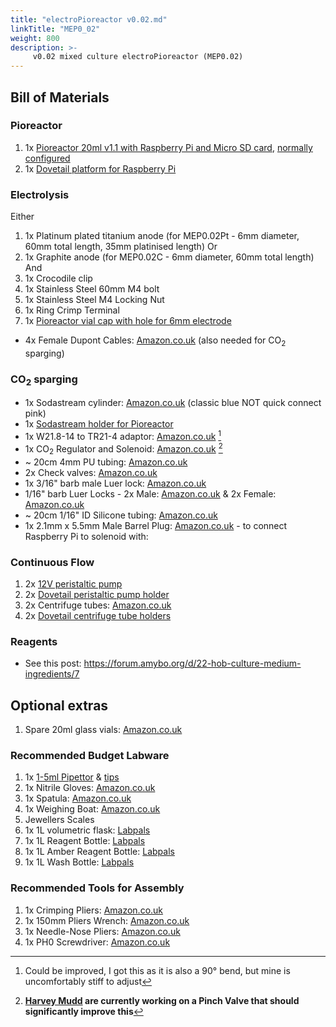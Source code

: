 ```yaml
---
title: "electroPioreactor v0.02.md"
linkTitle: "MEP0_02"
weight: 800
description: >-
     v0.02 mixed culture electroPioreactor (MEP0.02)
---
```


## Bill of Materials

### Pioreactor

1. 1x [Pioreactor 20ml v1.1 with Raspberry Pi and Micro SD card](https://pioreactor.com/products/pioreactor-20ml), [normally configured](https://docs.pioreactor.com/user-guide/hardware-setup-intro)
1. 1x [Dovetail platform for Raspberry Pi](https://www.printables.com/model/679663-pioreactor-platform-with-dovetails-for-b-models/files)

### Electrolysis

Either
1. 1x Platinum plated titanium anode (for MEP0.02Pt - 6mm diameter, 60mm total length, 35mm platinised length)
Or
1. 1x Graphite anode (for MEP0.02C - 6mm diameter, 60mm total length)
And
2. 1x Crocodile clip
3. 1x Stainless Steel 60mm M4 bolt
4. 1x Stainless Steel M4 Locking Nut
5. 1x Ring Crimp Terminal
6. 1x [Pioreactor vial cap with hole for 6mm electrode](https://www.printables.com/model/974845-pioreactor-vial-cap-with-hole-for-6mm-electrode)
* 4x Female Dupont Cables: [Amazon.co.uk](https://amzn.eu/d/fKdnqrx) (also needed for CO<sub>2</sub> sparging)

### CO<sub>2</sub> sparging

* 1x Sodastream cylinder: [Amazon.co.uk](https://amzn.eu/d/1dZqKsi) (classic blue NOT quick connect pink)
* 1x [Sodastream holder for Pioreactor](https://www.printables.com/model/855700-sodastream-holder-for-pioreactor)
* 1x W21.8-14 to TR21-4 adaptor: [Amazon.co.uk](https://amzn.eu/d/1eZLJ7n) [^1]
* 1x CO<sub>2</sub> Regulator and Solenoid: [Amazon.co.uk](https://amzn.eu/d/gSnMfxg) [^2]
* ~ 20cm 4mm PU tubing: [Amazon.co.uk](https://amzn.eu/d/h9DJO5H)
* 2x Check valves: [Amazon.co.uk](https://amzn.eu/d/giKnew4)
* 1x 3/16" barb male Luer lock: [Amazon.co.uk](https://amzn.eu/d/83w3N6F)
* 1/16" barb Luer Locks - 2x Male: [Amazon.co.uk](https://amzn.eu/d/5yACgUp) & 2x Female: [Amazon.co.uk](https://amzn.eu/d/deEBv9w)
* ~ 20cm 1/16" ID Silicone tubing: [Amazon.co.uk](https://amzn.eu/d/bOQ02Ow)
* 1x 2.1mm x 5.5mm Male Barrel Plug: [Amazon.co.uk](https://amzn.eu/d/d5QFCxD) - to connect Raspberry Pi to solenoid with:


### Continuous Flow

1. 2x [12V peristaltic pump](https://pioreactor.com/collections/accessories-and-parts/products/peristaltic-pump)
1. 2x [Dovetail peristaltic pump holder](https://www.printables.com/model/298240-pioreactor-platform-with-dovetails/files#preview:file-NvR1r)
1. 2x Centrifuge tubes: [Amazon.co.uk](https://amzn.eu/d/57WO7D8)
1. 2x [Dovetail centrifuge tube holders](https://github.com/oplz/DormantBioLabResources/blob/main/Prints/dovetailed_rack/50ml_tube_rack.stl)

### Reagents

* See this post: https://forum.amybo.org/d/22-hob-culture-medium-ingredients/7

## Optional extras

1. Spare 20ml glass vials: [Amazon.co.uk](https://amzn.eu/d/fbFWJ66)

### Recommended Budget Labware

1. 1x [1-5ml Pipettor](https://amzn.eu/d/9jKUSIx) & [tips](https://amzn.eu/d/cSiLNzj)
1. 1x Nitrile Gloves: [Amazon.co.uk](https://amzn.eu/d/iIR5cf6)
1. 1x Spatula: [Amazon.co.uk](https://amzn.eu/d/houYNco)
1. 1x Weighing Boat: [Amazon.co.uk](https://amzn.eu/d/iaNhVpD)
1. Jewellers Scales
1. 1x 1L volumetric flask: [Labpals](https://www.labpals.co.uk/product-page/1000ml-volumetric-flask-with-polyethylene-stopper-borosilicate-glass-class-a)
1. 1x 1L Reagent Bottle: [Labpals](https://www.labpals.co.uk/product-page/clear-borosilicate-glass-reagent-bottle-with-screw-cap-1000-ml-with-graduations)
1. 1x 1L Amber Reagent Bottle: [Labpals](https://www.labpals.co.uk/product-page/amber-borosilicate-glass-reagent-bottle-with-screw-cap-1000-ml-with-graduations)
1. 1x 1L Wash Bottle: [Labpals](https://www.labpals.co.uk/product-page/1000-ml-performance-plastic-wash-bottle-distilled-water-labeled-4-color)

### Recommended Tools for Assembly
1. 1x Crimping Pliers: [Amazon.co.uk](https://amzn.eu/d/5pGr9b4)
1. 1x 150mm Pliers Wrench: [Amazon.co.uk](https://amzn.eu/d/3nkLCuu)
1. 1x Needle-Nose Pliers: [Amazon.co.uk](https://amzn.eu/d/74U0lou)
1. 1x PH0 Screwdriver: [Amazon.co.uk](https://amzn.eu/d/houYNco)

[^1]: Could be improved, I got this as it is also a 90° bend, but mine is uncomfortably stiff to adjust
[^2]: **[Harvey Mudd](https://forum.amybo.org/t/keeping-up-with-hmc-clinic-project/126/32) are currently working on a Pinch Valve that should significantly improve this**